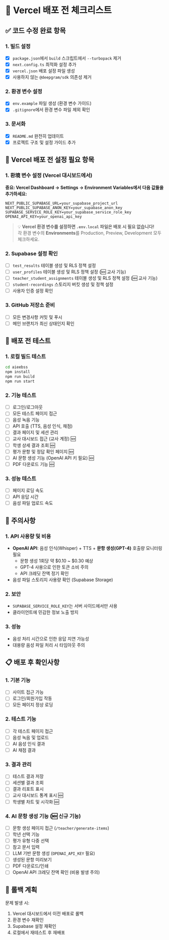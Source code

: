 # 🚀 Vercel 배포 전 체크리스트

## ✅ 코드 수정 완료 항목

### 1. 빌드 설정
- [x] `package.json`에서 `build` 스크립트에서 `--turbopack` 제거
- [x] `next.config.ts` 최적화 설정 추가
- [x] `vercel.json` 배포 설정 파일 생성
- [x] 사용하지 않는 `@deepgram/sdk` 의존성 제거

### 2. 환경 변수 설정
- [x] `env.example` 파일 생성 (환경 변수 가이드)
- [x] `.gitignore`에서 환경 변수 파일 제외 확인

### 3. 문서화
- [x] `README.md` 완전히 업데이트
- [x] 프로젝트 구조 및 설정 가이드 추가

## 🔧 Vercel 배포 전 설정 필요 항목

### 1. 환境 변수 설정 (Vercel 대시보드에서)

**중요: Vercel Dashboard → Settings → Environment Variables에서 다음 값들을 추가하세요:**

```
NEXT_PUBLIC_SUPABASE_URL=your_supabase_project_url
NEXT_PUBLIC_SUPABASE_ANON_KEY=your_supabase_anon_key
SUPABASE_SERVICE_ROLE_KEY=your_supabase_service_role_key
OPENAI_API_KEY=your_openai_api_key
```

> 💡 **Vercel 환경 변수를 설정하면 `.env.local` 파일은 배포 시 필요 없습니다!**  
> 각 환경 변수의 **Environments**를 Production, Preview, Development 모두 체크하세요.

### 2. Supabase 설정 확인
- [ ] `test_results` 테이블 생성 및 RLS 정책 설정
- [ ] `user_profiles` 테이블 생성 및 RLS 정책 설정 (🆕 교사 기능)
- [ ] `teacher_student_assignments` 테이블 생성 및 RLS 정책 설정 (🆕 교사 기능)
- [ ] `student-recordings` 스토리지 버킷 생성 및 정책 설정
- [ ] 사용자 인증 설정 확인

### 3. GitHub 저장소 준비
- [ ] 모든 변경사항 커밋 및 푸시
- [ ] 메인 브랜치가 최신 상태인지 확인

## 🧪 배포 전 테스트

### 1. 로컬 빌드 테스트
```bash
cd aieebss
npm install
npm run build
npm run start
```

### 2. 기능 테스트
- [ ] 로그인/로그아웃
- [ ] 모든 테스트 페이지 접근
- [ ] 음성 녹음 기능
- [ ] API 호출 (TTS, 음성 인식, 채점)
- [ ] 결과 페이지 및 세션 관리
- [ ] 교사 대시보드 접근 (교사 계정) 🆕
- [ ] 학생 상세 결과 조회 🆕
- [ ] 평가 문항 및 정답 확인 페이지 🆕
- [ ] AI 문항 생성 기능 (OpenAI API 키 필요) 🆕
- [ ] PDF 다운로드 기능 🆕

### 3. 성능 테스트
- [ ] 페이지 로딩 속도
- [ ] API 응답 시간
- [ ] 음성 파일 업로드 속도

## 🚨 주의사항

### 1. API 사용량 및 비용
- **OpenAI API**: 음성 인식(Whisper) + TTS + **문항 생성(GPT-4)** 호출량 모니터링 필요
  - 문항 생성 1회당 약 $0.10 ~ $0.30 예상
  - GPT-4 사용으로 인한 토큰 소비 주의
  - API 크레딧 잔액 정기 확인
- 음성 파일 스토리지 사용량 확인 (Supabase Storage)

### 2. 보안
- `SUPABASE_SERVICE_ROLE_KEY`는 서버 사이드에서만 사용
- 클라이언트에 민감한 정보 노출 방지

### 3. 성능
- 음성 처리 시간으로 인한 응답 지연 가능성
- 대용량 음성 파일 처리 시 타임아웃 주의

## 📋 배포 후 확인사항

### 1. 기본 기능
- [ ] 사이트 접근 가능
- [ ] 로그인/회원가입 작동
- [ ] 모든 페이지 정상 로딩

### 2. 테스트 기능
- [ ] 각 테스트 페이지 접근
- [ ] 음성 녹음 및 업로드
- [ ] AI 음성 인식 결과
- [ ] AI 채점 결과

### 3. 결과 관리
- [ ] 테스트 결과 저장
- [ ] 세션별 결과 조회
- [ ] 결과 리포트 표시
- [ ] 교사 대시보드 통계 표시 🆕
- [ ] 학생별 차트 및 시각화 🆕

### 4. AI 문항 생성 기능 (🆕 신규 기능)
- [ ] 문항 생성 페이지 접근 (`/teacher/generate-items`)
- [ ] 학년 선택 기능
- [ ] 평가 유형 다중 선택
- [ ] 참고 문서 입력
- [ ] LLM 기반 문항 생성 (`OPENAI_API_KEY` 필요)
- [ ] 생성된 문항 미리보기
- [ ] PDF 다운로드/인쇄
- [ ] OpenAI API 크레딧 잔액 확인 (비용 발생 주의)

## 🔄 롤백 계획

문제 발생 시:
1. Vercel 대시보드에서 이전 배포로 롤백
2. 환경 변수 재확인
3. Supabase 설정 재확인
4. 로컬에서 재테스트 후 재배포
